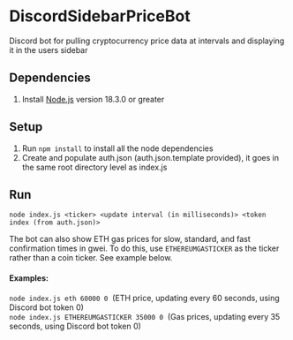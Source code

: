 # DiscordSidebarPriceBot
Discord bot for pulling cryptocurrency price data at intervals and displaying it in the users sidebar

## Dependencies
1. Install [Node.js](https://nodejs.org) version 18.3.0 or greater

## Setup
1. Run `npm install` to install all the node dependencies
2. Create and populate auth.json (auth.json.template provided), it goes in the same root directory level as index.js

## Run
`node index.js <ticker> <update interval (in milliseconds)> <token index (from auth.json)>`

The bot can also show ETH gas prices for slow, standard, and fast confirmation times in gwei. To do this, use `ETHEREUMGASTICKER` as the ticker rather than a coin ticker. See example below.

#### Examples:
`node index.js eth 60000 0`  &nbsp;(ETH price, updating every 60 seconds, using Discord bot token 0)<br>
`node index.js ETHEREUMGASTICKER 35000 0`  &nbsp;(Gas prices, updating every 35 seconds, using Discord bot token 0)
